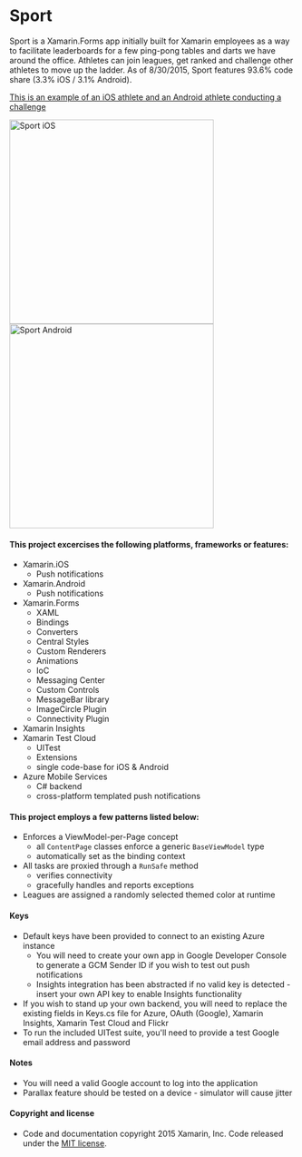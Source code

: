 # Sport
Sport is a Xamarin.Forms app initially built for Xamarin employees as a way to facilitate leaderboards for a few ping-pong tables and darts we have around the office.
Athletes can join leagues, get ranked and challenge other athletes to move up the ladder. As of 8/30/2015, Sport features 93.6% code share (3.3% iOS / 3.1% Android).

[This is an example of an iOS athlete and an Android athlete conducting a challenge](https://www.youtube.com/watch?v=GmdvxDVluRA)

<img src="https://raw.githubusercontent.com/xamarin/Sport/master/Resources/Screenshots/57453c24-b0f2-4973-96e9-2c6d6759e20e.png" alt="Sport iOS" Width="360" />
<img src="https://raw.githubusercontent.com/xamarin/Sport/master/Resources/Screenshots/5b35e8b6-85df-44ac-937e-a4b6809131a1.png" alt="Sport Android" Width="360" />

#### This project excercises the following platforms, frameworks or features:
* Xamarin.iOS
  * Push notifications
* Xamarin.Android
  * Push notifications
* Xamarin.Forms
  * XAML
  * Bindings
  * Converters
  * Central Styles
  * Custom Renderers
  * Animations
  * IoC
  * Messaging Center
  * Custom Controls
  * MessageBar library
  * ImageCircle Plugin
  * Connectivity Plugin
* Xamarin Insights
* Xamarin Test Cloud
  * UITest
  * Extensions
  * single code-base for iOS & Android
* Azure Mobile Services
  * C# backend
  * cross-platform templated push notifications


#### This project employs a few patterns listed below:
* Enforces a ViewModel-per-Page concept
  * all `ContentPage` classes enforce a generic `BaseViewModel` type
  * automatically set as the binding context
* All tasks are proxied through a `RunSafe` method
  * verifies connectivity
  * gracefully handles and reports exceptions
* Leagues are assigned a randomly selected themed color at runtime


#### Keys
* Default keys have been provided to connect to an existing Azure instance
  * You will need to create your own app in Google Developer Console to generate a GCM Sender ID if you wish to test out push notifications
  * Insights integration has been abstracted if no valid key is detected - insert your own API key to enable Insights functionality
* If you wish to stand up your own backend, you will need to replace the existing fields in Keys.cs file for Azure, OAuth (Google), Xamarin Insights, Xamarin Test Cloud and Flickr
* To run the included UITest suite, you'll need to provide a test Google email address and password


#### Notes
* You will need a valid Google account to log into the application
* Parallax feature should be tested on a device - simulator will cause jitter


#### Copyright and license
* Code and documentation copyright 2015 Xamarin, Inc. Code released under the [MIT license](https://opensource.org/licenses/MIT).